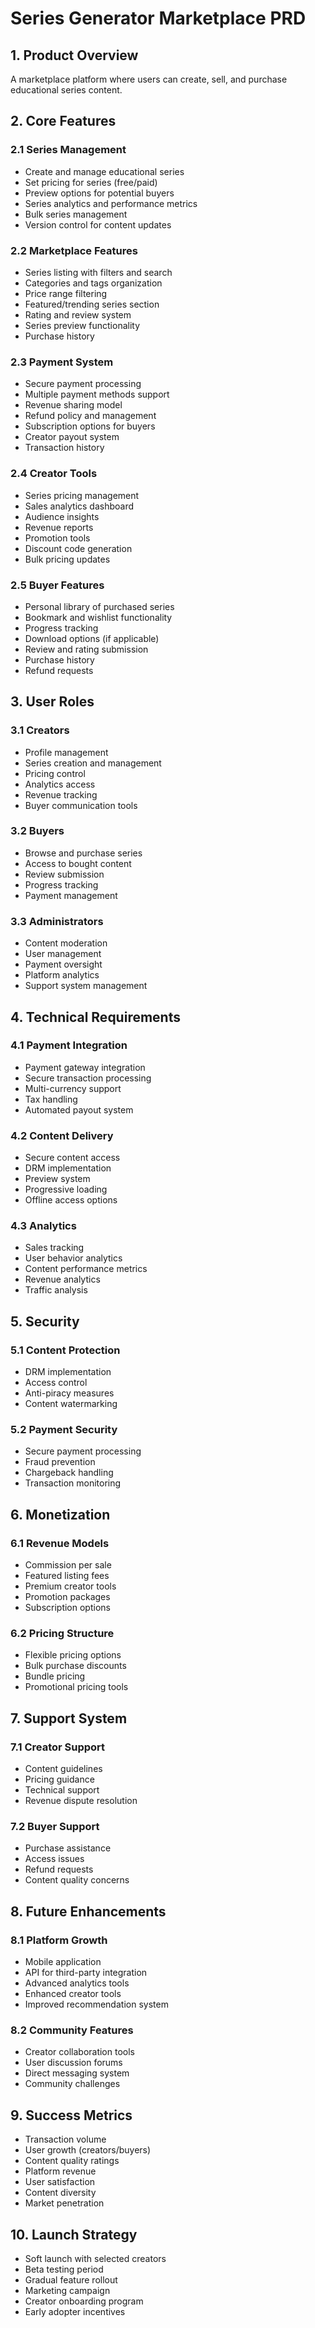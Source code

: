 # Series Generator Marketplace PRD

## 1. Product Overview

A marketplace platform where users can create, sell, and purchase educational series content.

## 2. Core Features

### 2.1 Series Management

- Create and manage educational series
- Set pricing for series (free/paid)
- Preview options for potential buyers
- Series analytics and performance metrics
- Bulk series management
- Version control for content updates

### 2.2 Marketplace Features

- Series listing with filters and search
- Categories and tags organization
- Price range filtering
- Featured/trending series section
- Rating and review system
- Series preview functionality
- Purchase history

### 2.3 Payment System

- Secure payment processing
- Multiple payment methods support
- Revenue sharing model
- Refund policy and management
- Subscription options for buyers
- Creator payout system
- Transaction history

### 2.4 Creator Tools

- Series pricing management
- Sales analytics dashboard
- Audience insights
- Revenue reports
- Promotion tools
- Discount code generation
- Bulk pricing updates

### 2.5 Buyer Features

- Personal library of purchased series
- Bookmark and wishlist functionality
- Progress tracking
- Download options (if applicable)
- Review and rating submission
- Purchase history
- Refund requests

## 3. User Roles

### 3.1 Creators

- Profile management
- Series creation and management
- Pricing control
- Analytics access
- Revenue tracking
- Buyer communication tools

### 3.2 Buyers

- Browse and purchase series
- Access to bought content
- Review submission
- Progress tracking
- Payment management

### 3.3 Administrators

- Content moderation
- User management
- Payment oversight
- Platform analytics
- Support system management

## 4. Technical Requirements

### 4.1 Payment Integration

- Payment gateway integration
- Secure transaction processing
- Multi-currency support
- Tax handling
- Automated payout system

### 4.2 Content Delivery

- Secure content access
- DRM implementation
- Preview system
- Progressive loading
- Offline access options

### 4.3 Analytics

- Sales tracking
- User behavior analytics
- Content performance metrics
- Revenue analytics
- Traffic analysis

## 5. Security

### 5.1 Content Protection

- DRM implementation
- Access control
- Anti-piracy measures
- Content watermarking

### 5.2 Payment Security

- Secure payment processing
- Fraud prevention
- Chargeback handling
- Transaction monitoring

## 6. Monetization

### 6.1 Revenue Models

- Commission per sale
- Featured listing fees
- Premium creator tools
- Promotion packages
- Subscription options

### 6.2 Pricing Structure

- Flexible pricing options
- Bulk purchase discounts
- Bundle pricing
- Promotional pricing tools

## 7. Support System

### 7.1 Creator Support

- Content guidelines
- Pricing guidance
- Technical support
- Revenue dispute resolution

### 7.2 Buyer Support

- Purchase assistance
- Access issues
- Refund requests
- Content quality concerns

## 8. Future Enhancements

### 8.1 Platform Growth

- Mobile application
- API for third-party integration
- Advanced analytics tools
- Enhanced creator tools
- Improved recommendation system

### 8.2 Community Features

- Creator collaboration tools
- User discussion forums
- Direct messaging system
- Community challenges

## 9. Success Metrics

- Transaction volume
- User growth (creators/buyers)
- Content quality ratings
- Platform revenue
- User satisfaction
- Content diversity
- Market penetration

## 10. Launch Strategy

- Soft launch with selected creators
- Beta testing period
- Gradual feature rollout
- Marketing campaign
- Creator onboarding program
- Early adopter incentives
